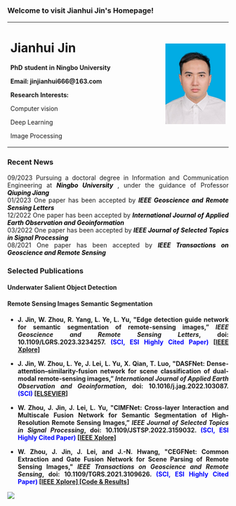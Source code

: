 ### Welcome to visit Jianhui Jin's Homepage!
<table>
  <tr>
   <td width="70%">
    <h1> Jianhui Jin </h1>
    <p><b> PhD student in Ningbo University </b></p>
    <p><b> Email: jinjianhui666@163.com </b></p> 
    <p> <b> Research Interests: </b> </p>
    <p> Computer vision </p>  
    <p> Deep Learning</p>  
    <p> Image Processing</p>      
   </td>
    <td width="30%">
      <img src="/jinjianhui.jpg" width="100%">
   </td>
  </tr>  
</table> 

### Recent News

<div style="text-align:justify;text-justify:inter-ideograph">09/2023 Pursuing a doctoral degree in Information and Communication Engineering at <span style="color:black"><b><i>Ningbo University</i> </b> </span>, under the guidance of Professor <span style="color:black"><b><i>Qiuping Jiang</i> </b> </span></div>

<div style="text-align:justify;text-justify:inter-ideograph">01/2023 One paper has been accepted by <span style="color:black"><b><i>IEEE Geoscience and Remote Sensing Letters</i> </b> </span></div>

<div style="text-align:justify;text-justify:inter-ideograph">12/2022 One paper has been accepted by <span style="color:black"><b><i>International Journal of Applied Earth Observation and Geoinformation</i> </b> </span></div>

<div style="text-align:justify;text-justify:inter-ideograph">03/2022 One paper has been accepted by <span style="color:black"><b><i>IEEE Journal of Selected Topics in Signal Processing</i> </b> </span></div>

<div style="text-align:justify;text-justify:inter-ideograph">08/2021 One paper has been accepted by <span style="color:black"><b><i>IEEE Transactions on Geoscience and Remote Sensing</i> </b> </span></div>

### Selected Publications
#### Underwater Salient Object Detection

<ul class="graid3-ul">
<div style="text-align: justify; display: block; margin-right: auto;">
</div>
</ul>	

#### Remote Sensing Images Semantic Segmentation

<ul class="graid3-ul">
<div style="text-align: justify; display: block; margin-right: auto;">

<li style="margin-bottom: 15px"><b>J. Jin<b>, W. Zhou, R. Yang, L. Ye, L. Yu, "Edge detection guide network for semantic segmentation of remote-sensing images,” <b><i>IEEE Geoscience and Remote Sensing Letters</i></b>, doi: 10.1109/LGRS.2023.3234257. <span style="color:blue">(SCI, ESI Highly Cited Paper)</span> <a href="https://ieeexplore.ieee.org/abstract/document/10006827" target="_blank">[IEEE Xplore] </a> 
<br></li>

<li style="margin-bottom: 15px"><b>J. Jin<b>, W. Zhou, L. Ye, J. Lei, L. Yu, X. Qian, T. Luo, "DASFNet: Dense-attention–similarity-fusion network for scene classification of dual-modal remote-sensing images,” <b><i>International Journal of Applied Earth Observation and Geoinformation</i></b>, doi: 10.1016/j.jag.2022.103087. <span style="color:blue">(SCI)</span> <a href="https://www.sciencedirect.com/science/article/pii/S1569843222002758" target="_blank">[ELSEVIER] </a> 
<br></li>

<li style="margin-bottom: 15px"><b>W. Zhou, J. Jin</b>, J. Lei, L. Yu, "CIMFNet: Cross-layer Interaction and Multiscale Fusion Network for Semantic Segmentation of High-Resolution Remote Sensing Images,” <b><i>IEEE Journal of Selected Topics in Signal Processing</i></b>, doi: 10.1109/JSTSP.2022.3159032. <span style="color:blue">(SCI, ESI Highly Cited Paper)</span> <a href="https://ieeexplore.ieee.org/document/9735276" target="_blank">[IEEE Xplore] </a> 
<br></li>

<li style="margin-bottom: 15px"><b>W. Zhou, J. Jin</b>, J. Lei, and J.-N. Hwang, "CEGFNet: Common Extraction and Gate Fusion Network for Scene Parsing of Remote Sensing Images," <b><i>IEEE Transactions on Geoscience and Remote Sensing</i></b>, doi: 10.1109/TGRS.2021.3109626. <span style="color:blue">(SCI, ESI Highly Cited Paper)</span> <a href="https://ieeexplore.ieee.org/document/9538389" target="_blank">[IEEE Xplore] </a> <a href="https://github.com/NIT-JJH/CEGFNet">[Code & Results]</a> 
<br></li>
	
</div>
</ul>

<a href="https://clustrmaps.com/site/1bsiu"  title="Visit tracker"><img src="//www.clustrmaps.com/map_v2.png?d=_STtdGdg0IG1p3VGKdLhg5kqLMmiLIfMpCIbz67P0Tc&cl=ffffff" /></a>
